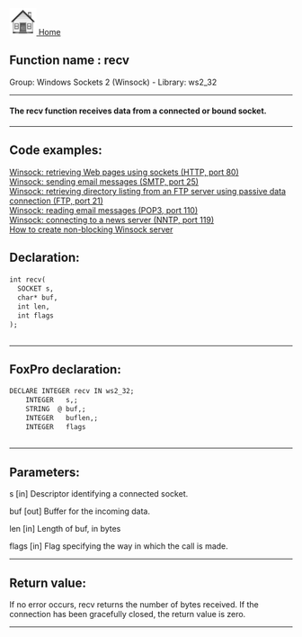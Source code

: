 [<img src="../../images/home.png"> Home ](https://github.com/VFPX/Win32API)  

## Function name : recv
Group: Windows Sockets 2 (Winsock) - Library: ws2_32    
***  


#### The <Strong>recv</Strong> function receives data from a connected or bound socket.
***  


## Code examples:
[Winsock: retrieving Web pages using sockets (HTTP, port 80)](../../samples/sample_383.md)  
[Winsock: sending email messages (SMTP, port 25)](../../samples/sample_385.md)  
[Winsock: retrieving directory listing from an FTP server using passive data connection (FTP, port 21)](../../samples/sample_386.md)  
[Winsock: reading email messages (POP3, port 110)](../../samples/sample_388.md)  
[Winsock: connecting to a news server (NNTP, port 119)](../../samples/sample_389.md)  
[How to create non-blocking Winsock server](../../samples/sample_412.md)  

## Declaration:
```foxpro  
int recv(
  SOCKET s,
  char* buf,
  int len,
  int flags
);
  
```  
***  


## FoxPro declaration:
```foxpro  
DECLARE INTEGER recv IN ws2_32;
	INTEGER   s,;
	STRING  @ buf,;
	INTEGER   buflen,;
	INTEGER   flags
  
```  
***  


## Parameters:
s 
[in] Descriptor identifying a connected socket. 

buf 
[out] Buffer for the incoming data. 

len 
[in] Length of buf, in bytes 

flags 
[in] Flag specifying the way in which the call is made.   
***  


## Return value:
If no error occurs, recv returns the number of bytes received. If the connection has been gracefully closed, the return value is zero.  
***  


